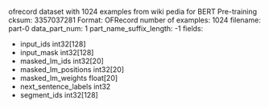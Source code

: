 ofrecord dataset with 1024 examples from wiki pedia for BERT Pre-training 
cksum: 3357037281
Format: OFRecord
number of examples: 1024 
filename: part-0
data_part_num: 1
part_name_suffix_length: -1
fields:
- input_ids int32[128]
- input_mask int32[128]
- masked_lm_ids int32[20]
- masked_lm_positions int32[20]
- masked_lm_weights float[20]
- next_sentence_labels int32
- segment_ids int32[128]

